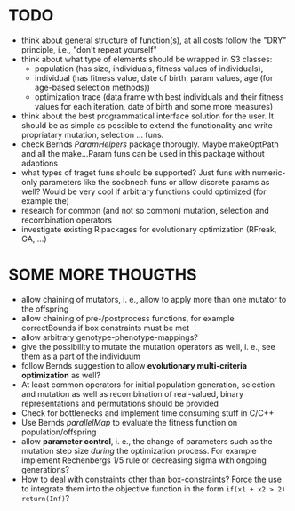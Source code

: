 TODO
====

  - think about general structure of function(s), at all costs follow the "DRY" principle, i.e., "don't repeat yourself"
  - think about what type of elements should be wrapped in S3 classes:
      - population (has size, individuals, fitness values of individuals),
      - individual (has fitness value, date of birth, param values, age (for age-based selection methods))
      - optimization trace (data frame with best individuals and their fitness values for each iteration, date of birth and some more measures)
  - think about the best programmatical interface solution for the user. It should be as simple as
    possible to extend the functionality and write propriatary mutation, selection ... funs.
  - check Bernds *ParamHelpers* package thorougly. Maybe makeOptPath and all the make...Param funs can
    be used in this package without adaptions
  - what types of traget funs should be supported? Just funs with numeric-only parameters like the
    soobnech funs or allow discrete params as well? Would be very cool if arbitrary functions could optimized (for example the)
  - research for common (and not so common) mutation, selection and recombination operators
  - investigate existing R packages for evolutionary optimization (RFreak, GA, ...)

SOME MORE THOUGTHS
==================

  - allow chaining of mutators, i. e., allow to apply more than one mutator to the offspring
  - allow chaining of pre-/postprocess functions, for example correctBounds if box constraints must be met
  - allow arbitrary genotype-phenotype-mappings?
  - give the possibility to mutate the mutation operators as well, i. e., see them as a part of the individuum
  - follow Bernds suggestion to allow **evolutionary multi-criteria optimization** as well?
  - At least common operators for initial population generation, selection and mutation as well as recombination of real-valued, binary representations and permutations should be provided
  - Check for bottlenecks and implement time consuming stuff in C/C++
  - Use Bernds *parallelMap* to evaluate the fitness function on population/offspring
  - allow **parameter control**, i. e., the change of parameters such as the mutation step size *during* the optimization process. For example implement Rechenbergs 1/5 rule or decreasing sigma with ongoing generations?
  - How to deal with constraints other than box-constraints? Force the use to integrate them into the objective function in the form ```if(x1 + x2 > 2) return(Inf)```?

